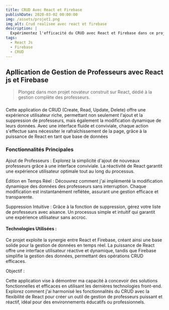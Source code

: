 ```yaml
---
title: CRUD Avec React et Firebase
publishDate: 2020-03-02 00:00:00
img: /assets/projet1.png
img_alt: Crud realisee avec react et firebase
description: |
  Expérimentez l'efficacité du CRUD avec React et Firebase dans ce projet dynamique, démontrant ma compétence en développement front-end et intégration à une base de données cloud!
tags:
  - React Js
  - Firebase
  - CRUD
---
```


## Apllication de Gestion de Professeurs avec React js et Firebase

> Plongez dans mon projet novateur construit sur React, dédié à la gestion complète des professeurs. 
### 
Cette application de CRUD (Create, Read, Update, Delete) offre une expérience utilisateur riche, permettant non seulement l'ajout et la suppression de professeurs, mais également la modification dynamique de leurs données. Avec une interface fluide et conviviale, chaque action s'effectue sans nécessiter le rafraîchissement de la page, grâce à la puissance de React en tant que base de données


### Fonctionnalités Principales 

Ajout de Professeurs : Explorez la simplicité d'ajout de nouveaux professeurs grâce à une interface conviviale. La réactivité de React garantit une expérience utilisateur optimale tout au long du processus.

Édition en Temps Réel : Découvrez comment j'ai implémenté la modification dynamique des données des professeurs sans interruption. Chaque modification est instantanément reflétée, assurant une gestion efficace et transparente.

Suppression Intuitive : Grâce à la fonction de suppression, gérez votre liste de professeurs avec aisance. Un processus simple et intuitif qui garantit une expérience utilisateur sans accroc.


#### Technologies Utilisées :

Ce projet exploite la synergie entre React et Firebase, créant ainsi une base solide pour la gestion de données en temps réel. La puissance de React offre une interface utilisateur réactive et dynamique, tandis que Firebase simplifie la gestion des données, permettant des opérations CRUD efficaces.

Objectif :

Cette application vise à démontrer ma capacité à concevoir des solutions fonctionnelles et efficaces en utilisant les dernières technologies front-end. Explorez comment j'ai harmonisé les fonctionnalités du CRUD avec la flexibilité de React pour créer un outil de gestion de professeurs puissant et réactif, idéal pour des environnements éducatifs ou professionnels.





